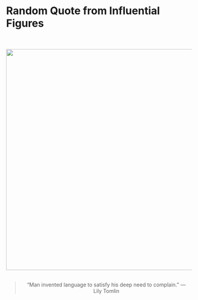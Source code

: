 # Random Quote from Influential Figures

<div align="center">
  <br>
  <br>
  <a href="https://en.wikipedia.org/wiki/Lily_Tomlin" title="Lily Tomlin - Wikipedia"><img src="https://upload.wikimedia.org/wikipedia/commons/thumb/b/bd/Lily_Tomlin_in_2014.jpg/640px-Lily_Tomlin_in_2014.jpg" width="600px"></a>
  <br>
  <br>
  <blockquote>&ldquo;Man invented language to satisfy his deep need to complain.&rdquo; &mdash; <footer>Lily Tomlin</footer></blockquote>
</div>
  